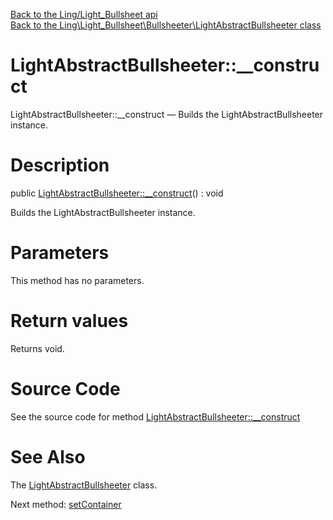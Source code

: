 [Back to the Ling/Light_Bullsheet api](https://github.com/lingtalfi/Light_Bullsheet/blob/master/doc/api/Ling/Light_Bullsheet.md)<br>
[Back to the Ling\Light_Bullsheet\Bullsheeter\LightAbstractBullsheeter class](https://github.com/lingtalfi/Light_Bullsheet/blob/master/doc/api/Ling/Light_Bullsheet/Bullsheeter/LightAbstractBullsheeter.md)


LightAbstractBullsheeter::__construct
================



LightAbstractBullsheeter::__construct — Builds the LightAbstractBullsheeter instance.




Description
================


public [LightAbstractBullsheeter::__construct](https://github.com/lingtalfi/Light_Bullsheet/blob/master/doc/api/Ling/Light_Bullsheet/Bullsheeter/LightAbstractBullsheeter/__construct.md)() : void




Builds the LightAbstractBullsheeter instance.




Parameters
================

This method has no parameters.


Return values
================

Returns void.








Source Code
===========
See the source code for method [LightAbstractBullsheeter::__construct](https://github.com/lingtalfi/Light_Bullsheet/blob/master/Bullsheeter/LightAbstractBullsheeter.php#L27-L30)


See Also
================

The [LightAbstractBullsheeter](https://github.com/lingtalfi/Light_Bullsheet/blob/master/doc/api/Ling/Light_Bullsheet/Bullsheeter/LightAbstractBullsheeter.md) class.

Next method: [setContainer](https://github.com/lingtalfi/Light_Bullsheet/blob/master/doc/api/Ling/Light_Bullsheet/Bullsheeter/LightAbstractBullsheeter/setContainer.md)<br>

